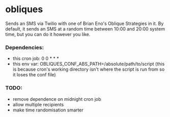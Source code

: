 # obliques
Sends an SMS via Twilio with one of Brian Eno's Oblique Strategies in it.
By default, it sends an SMS at a random time between 10:00 and 20:00 system time, but you can do it however you like.

### Dependencies:
- this cron job: 0 0 * * * <path-to-script>
- this env var: OBLIQUES_CONF_ABS_PATH=/absolute/path/to/script (this is because cron's working directory isn't where the script is run from so it loses the conf file)

### TODO:
- remove dependence on midnight cron job
- allow multiple recipients
- make time randomisation smarter

